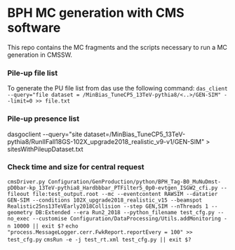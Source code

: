 # BPH MC generation with CMS software

This repo contains the MC fragments and the scripts necessary to run a MC generation in CMSSW.

### Pile-up file list
To generate the PU file list from das use the following command:
``das_client --query="file dataset = /MinBias_TuneCP5_13TeV-pythia8/<..>/GEN-SIM" --limit=0 >> file.txt``

### Pile-up presence list
dasgoclient --query="site dataset=/MinBias_TuneCP5_13TeV-pythia8/RunIIFall18GS-102X_upgrade2018_realistic_v9-v1/GEN-SIM" > sitesWithPileupDataset.txt

### Check time and size for central request

```cmsDriver.py Configuration/GenProduction/python/BPH_Tag-B0_MuNuDmst-pD0bar-kp_13TeV-pythia8_Hardbbbar_PTFilter5_0p0-evtgen_ISGW2_cfi.py --fileout file:test_output.root --mc --eventcontent RAWSIM --datatier GEN-SIM --conditions 102X_upgrade2018_realistic_v15 --beamspot Realistic25ns13TeVEarly2018Collision --step GEN,SIM --nThreads 1 --geometry DB:Extended --era Run2_2018 --python_filename test_cfg.py --no_exec --customise Configuration/DataProcessing/Utils.addMonitoring -n 10000 || exit $?```
```echo "process.MessageLogger.cerr.FwkReport.reportEvery = 100" >> test_cfg.py```
```cmsRun -e -j test_rt.xml test_cfg.py || exit $?```
